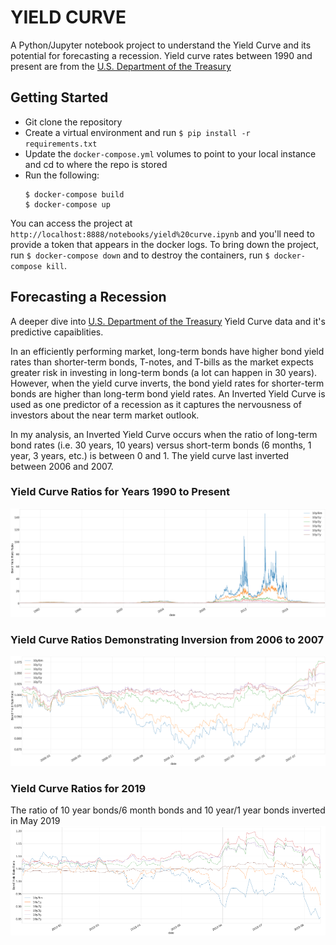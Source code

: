 # YIELD CURVE  

A Python/Jupyter notebook project to understand the Yield Curve and its potential for forecasting a recession. Yield 
curve rates between 1990 and present are from the [U.S. Department of the Treasury](https://www.treasury.gov/resource-center/data-chart-center/interest-rates/Pages/TextView.aspx?data=yield)

## Getting Started

* Git clone the repository
* Create a virtual environment and run `$ pip install -r requirements.txt`
* Update the `docker-compose.yml` volumes to point to your local instance and cd to where the repo is stored
* Run the following:
    ```
    $ docker-compose build
    $ docker-compose up
    ```
You can access the project at `http://localhost:8888/notebooks/yield%20curve.ipynb` and you'll need to provide a token that appears in the docker logs. To bring down the project, run `$ docker-compose down` and to destroy the containers, run `$ docker-compose kill`.

## Forecasting a Recession
A deeper dive into [U.S. Department of the Treasury](https://www.treasury.gov/resource-center/data-chart-center/interest-rates/Pages/TextView.aspx?data=yield) Yield Curve data and it's predictive capaiblities.

In an efficiently performing market, long-term bonds have higher bond yield rates than shorter-term bonds, T-notes, and T-bills as the market expects greater risk in investing in long-term bonds (a lot can happen in 30 years). However, when the yield curve inverts, the bond yield rates for shorter-term bonds are higher than long-term bond yield rates. An Inverted Yield Curve is used as one predictor of a recession as it captures the nervousness of investors about the near term market outlook.

In my analysis, an Inverted Yield Curve occurs when the ratio of long-term bond rates (i.e. 30 years, 10 years) versus short-term bonds (6 months, 1 year, 3 years, etc.) is between 0 and 1. The yield curve last inverted between 2006 and 2007.

### Yield Curve Ratios for Years 1990 to Present
![Yield Curve Ratios for Years 1990 to Present](/images/ycr_all.png?raw=true)


### Yield Curve Ratios Demonstrating Inversion from 2006 to 2007
![Yield Curve Ratios for Years 2006 to 2007](/images/ycr_07_08.png?raw=true)


### Yield Curve Ratios for 2019
The ratio of 10 year bonds/6 month bonds  and 10 year/1 year bonds inverted in May 2019
![Yield Curve Ratios for 2019](/images/ycr_2019.png?raw=true)

